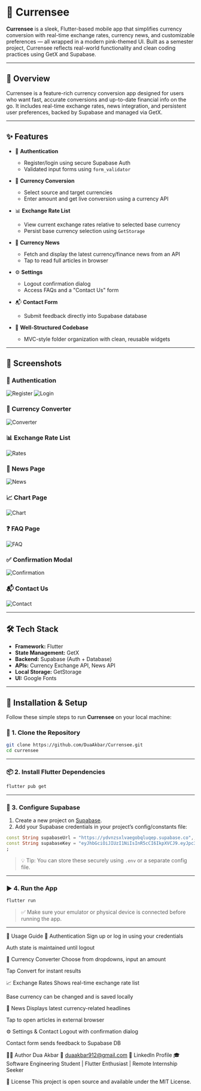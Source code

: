 # 💱 Currensee

**Currensee** is a sleek, Flutter-based mobile app that simplifies currency conversion with real-time exchange rates, currency news, and customizable preferences — all wrapped in a modern pink-themed UI. Built as a semester project, Currensee reflects real-world functionality and clean coding practices using GetX and Supabase.

---

## 📖 Overview

Currensee is a feature-rich currency conversion app designed for users who want fast, accurate conversions and up-to-date financial info on the go. It includes real-time exchange rates, news integration, and persistent user preferences, backed by Supabase and managed via GetX.

---

## ✨ Features

- 🔐 **Authentication**
  - Register/login using secure Supabase Auth
  - Validated input forms using `form_validator`

- 💱 **Currency Conversion**
  - Select source and target currencies
  - Enter amount and get live conversion using a currency API

- 📊 **Exchange Rate List**
  - View current exchange rates relative to selected base currency
  - Persist base currency selection using `GetStorage`

- 📰 **Currency News**
  - Fetch and display the latest currency/finance news from an API
  - Tap to read full articles in browser

- ⚙️ **Settings**
  - Logout confirmation dialog
  - Access FAQs and a "Contact Us" form

- 📬 **Contact Form**
  - Submit feedback directly into Supabase database

- 🧠 **Well-Structured Codebase**
  - MVC-style folder organization with clean, reusable widgets

---

## 📸 Screenshots

### 🔐 Authentication 
![Register](screenshots/register.png)
![Login](screenshots/login.png)

### 💱 Currency Converter
![Converter](screenshots/conversion.png)

### 📊 Exchange Rate List
![Rates](screenshots/exchangerate.png)

### 📰 News Page
![News](screenshots/news.png)

### 📈 Chart Page
![Chart](screenshots/chart.png)

### ❓ FAQ Page
![FAQ](screenshots/faq.png)

### ✅ Confirmation Modal 
![Confirmation](screenshots/confirmationModal.png)

### 📬 Contact Us 
![Contact](screenshots/contactUs.png)

---

## 🛠️ Tech Stack

- **Framework:** Flutter
- **State Management:** GetX
- **Backend:** Supabase (Auth + Database)
- **APIs:** Currency Exchange API, News API
- **Local Storage:** GetStorage
- **UI:** Google Fonts

---

## 🚀 Installation & Setup

Follow these simple steps to run **Currensee** on your local machine:

### 🧾 1. Clone the Repository

```bash
git clone https://github.com/DuaAkbar/Currensee.git
cd currensee
```

---

### 📦 2. Install Flutter Dependencies

```bash
flutter pub get
```
---

### 🔧 3. Configure Supabase

1. Create a new project on [Supabase](https://supabase.io).
2. Add your Supabase credentials in your project’s config/constants file:

```dart
const String supabaseUrl = "https://ydvnzsxlvaegobqluqep.supabase.co",;
const String supabaseKey = "eyJhbGciOiJIUzI1NiIsInR5cCI6IkpXVCJ9.eyJpc3MiOiJzdXBhYmFzZSIsInJlZiI6Inlkdm56c3hsdmFlZ29icWx1cWVwIiwicm9sZSI6ImFub24iLCJpYXQiOjE3NTE1NjcxMTQsImV4cCI6MjA2NzE0MzExNH0.SvbBaG1DEAwtRePf979ib1mqbcl8mK1OwyCXhehyWRM"
;
```

> 💡 Tip: You can store these securely using `.env` or a separate config file.

---

### ▶️ 4. Run the App

```bash
flutter run
```

> ✅ Make sure your emulator or physical device is connected before running the app.

---

🧭 Usage Guide
🔑 Authentication
Sign up or log in using your credentials

Auth state is maintained until logout

💸 Currency Converter
Choose from dropdowns, input an amount

Tap Convert for instant results

📈 Exchange Rates
Shows real-time exchange rate list

Base currency can be changed and is saved locally

📰 News
Displays latest currency-related headlines

Tap to open articles in external browser

⚙️ Settings & Contact
Logout with confirmation dialog

Contact form sends feedback to Supabase DB

🙋‍♀️ Author
Dua Akbar
📧 duaakbar912@gmail.com
🔗 LinkedIn Profile
🎓 Software Engineering Student | Flutter Enthusiast | Remote Internship Seeker

📄 License
This project is open source and available under the MIT License.
